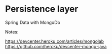 # Persistence layer

Spring Data with MongoDb

Notes:

https://devcenter.heroku.com/articles/mongolab
https://github.com/heroku/devcenter-mongo-java
